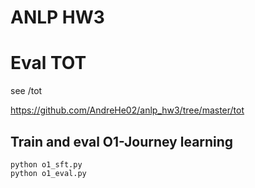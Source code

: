 

# ANLP HW3

# Eval TOT

see /tot

https://github.com/AndreHe02/anlp_hw3/tree/master/tot

## Train and eval O1-Journey learning

```
python o1_sft.py
python o1_eval.py
```
